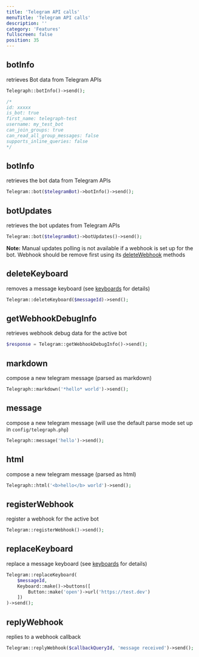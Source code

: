 ```yaml
---
title: 'Telegram API calls'
menuTitle: 'Telegram API calls'
description: ''
category: 'Features'
fullscreen: false 
position: 35
---
```


## botInfo

retrieves Bot data from Telegram APIs

```php
Telegraph::botInfo()->send();

/*
id: xxxxx
is_bot: true
first_name: telegraph-test
username: my_test_bot
can_join_groups: true
can_read_all_group_messages: false
supports_inline_queries: false
*/
```

## botInfo

retrieves the bot data from Telegram APIs

```php
Telegram::bot($telegramBot)->botInfo()->send();
```

## botUpdates

retrieves the bot updates from Telegram APIs

```php
Telegram::bot($telegramBot)->botUpdates()->send();
```

<alert type="alert">**Note:** Manual updates polling is not available if a webhook is set up for the bot. Webhook should be remove first using its [deleteWebhook](webhooks/deleting-webhooks) methods</alert>

## deleteKeyboard

removes a message keyboard (see [keyboards](features/keyboards) for details)

```php
Telegram::deleteKeyboard($messageId)->send();
```

## getWebhookDebugInfo

retrieves webhook debug data for the active bot

```php
$response = Telegram::getWebhookDebugInfo()->send();
```

## markdown

compose a new telegram message (parsed as markdown)

```php
Telegraph::markdown('*hello* world')->send();
```

## message

compose a new telegram message (will use the default parse mode set up in `config/telegraph.php`)

```php
Telegraph::message('hello')->send();
```

## html

compose a new telegram message (parsed as html)

```php
Telegraph::html('<b>hello</b> world')->send();
```

## registerWebhook

register a webhook for the active bot

```php
Telegram::registerWebhook()->send();
```

## replaceKeyboard

replace a message keyboard (see [keyboards](features/keyboards) for details)

```php
Telegram::replaceKeyboard(
    $messageId, 
    Keyboard::make()->buttons([
        Button::make('open')->url('https://test.dev')
    ])
)->send();
```

## replyWebhook

replies to a webhook callback

```php
Telegram::replyWebhook($callbackQueryId, 'message received')->send();
```

